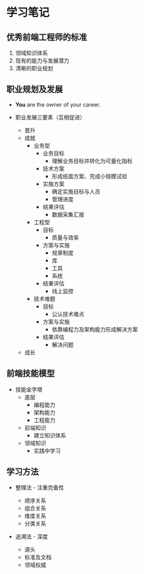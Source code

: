 # 学习笔记

## 优秀前端工程师的标准

1. 领域知识体系
2. 现有的能力与发展潜力
3. 清晰的职业规划

## 职业规划及发展

+ **You** are the owner of your career.

+ 职业发展三要素（互相促进）
  + 晋升
  + 成就
    + 业务型
      + 业务目标
        + 理解业务目标并转化为可量化指标
      + 技术方案
        + 形成纸面方案、完成小规模试验
      + 实施方案
        + 确定实施目标与人员
        + 管理进度
      + 结果评估
        + 数据采集汇报
    + 工程型
      + 目标
        + 质量与效率
      + 方案与实施
        + 规章制度
        + 库
        + 工具
        + 系统
      + 结果评估
        + 线上监控
    + 技术难题
      + 目标
        + 公认技术难点
      + 方案与实施
        + 依靠编程力及架构能力形成解决方案
      + 结果评估
        + 解决问题
  + 成长

## 前端技能模型

+ 技能金字塔
  + 底层
    + 编程能力
    + 架构能力
    + 工程能力
  + 前端知识
    + 建立知识体系
  + 领域知识
    + 实践中学习

## 学习方法

+ 整理法 - 注重完备性
  + 顺序关系
  + 组合关系
  + 维度关系
  + 分类关系

+ 追溯法 - 深度
  + 源头
  + 标准及文档
  + 领域权威
